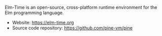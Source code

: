 Elm-Time is an open-source, cross-platform runtime environment for the Elm programming language.

+ Website: https://elm-time.org
+ Source code repository: https://github.com/pine-vm/pine

